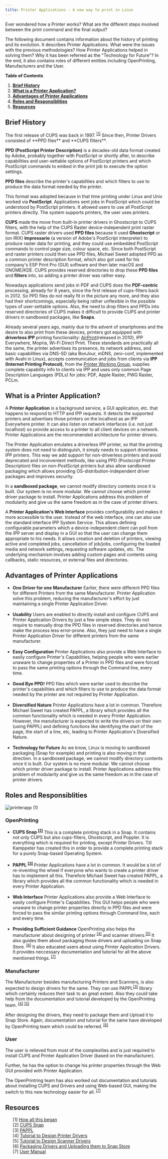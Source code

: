 ```yaml
---
title: Printer Applications - A new way to print in Linux
---
```


Ever wondered how a Printer works? What are the different steps involved between the print command and the final output?

The following document contains information about the history of printing and its evolution. It describes Printer Applications. What were the issues with the previous methodologies? How Printer Applications helped in solving them? Why it has been referred as the "Technology for Future"? In the end, it also contains roles of different entities including OpenPrinting, Manufacturers and the User.  

__Table of Contents__


1. **[Brief History](#brief-history)**
2. **[What is a Printer Application?](#printer-application)**
3. **[Advantages of Printer Applications](#advantages)**
4. **[Roles and Responsiblities](#roles)**
5. **[Resources](#resources)**



<h2 id="brief-history"> Brief History </h2>
The first release of CUPS was back in 1997. <sup><a href="https://openprinting.github.io/How-did-this-all-begin/">[1]</a></sup> Since then, Printer Drivers consisted of **PPD files** and **CUPS filters**.

**PPD (PostScript Printer Description)** is a decades-old data format created by Adobe, probably together with PostScript or shortly after, to describe capabilities and user-settable options of PostScript printers and which PostScript commands to embed in the print job to execute the option settings.

**PPD files** describe the printer's capabilities and which filters to use to produce the data format needed by the printer.

This format was adopted because in that time printing under Linux and Unix worked via **PostScript**. Applications sent jobs in PostScript which could be understood by PostScript printers. It allowed users to use all PostScript printers directly. The system supports printers, the user uses printers.

**CUPS** made the move from built-in printer drivers in Ghostscript to CUPS filters, with the help of the CUPS Raster device-independent print raster format. CUPS raster drivers used **PPD files** because it used **Ghostscript** or (on IRIX) **Impressario** (a version of Adobe's PostScript interpreter) to produce raster data for printing, and they could use embedded PostScript commands to control page size, colour space, etc.  Since both PostScript and raster printers could then use PPD files, Michael Sweet adopted PPD as a common printer description format, which also got used for his company's ESP Print Pro (GUI) software and then later macOS and GNOME/KDE. CUPS provides reserved directories to drop these **PPD files** and **filters** into, so adding a printer driver was rather easy.

Nowadays applications send jobs in PDF and CUPS does the **PDF-centric** processing, already for 8 years, since the first release of cups-filters back in 2012. So PPD files do not really fit in the picture any more, and they also had their shortcomings, especially being rather unflexible in the possible types of user-settable options. Also, the need to drop filters and PPDs into reserved directories of CUPS makes it difficult to provide CUPS and printer drivers in sandboxed packages, like **Snaps**.

Already several years ago, mainly due to the advent of smartphones and the desire to also print from these devices, printers got equipped with **driverless IPP** printing functionality: [AirPrint](https://support.apple.com/en-in/HT201311)(released in 2010), IPP Everywhere, Mopria, Wi-Fi Direct Print. These standards are practically all the same, the printer advertises its presence, its network address, and basic capabilities via DNS-SD (aka BonJour, mDNS, zero-conf, implemented with Avahi in Linux), accepts communication and jobs from clients via **IPP (Internet Printing Protocol)**, from the [Printer Working Group](http://www.pwg.org/), supplies complete capability info to clients via IPP and uses only common Page Description Languages (PDLs) for jobs: PDF, Apple Raster, PWG Raster, PCLm.


<h2 id="printer-application">What is a Printer Application?</h2>
    
A **Printer Application** is a background service, a GUI application, etc. that happens to respond to HTTP and IPP requests. It detects the supported printers and advertises those printers on the localhost as an IPP Everywhere printer. It can also listen on network interfaces (i.e. not just localhost) so provide access to a printer to all client devices on a network. Printer Applications are the recommended architecture for printer drivers.

The Printer Application emulates a driverless IPP printer, so that the printing system does not need to distinguish, it simply needs to support driverless IPP printers. This way we add support for non-driverless printers and avoid deprecated and inconvenient methods, like using PPD (Postscript Printer Description) files on non-PostScript printers but also allow sandboxed packaging which allows providing OS-distribution-independent driver packages and improves security.

In a **sandboxed package**, we cannot modify directory contents once it is built. Our system is no more modular. We cannot choose which printer driver package to install. Printer Applications address this problem of modularity and give us the same freedom as in the case of printer drivers.

A **Printer Application's Web Interface** provides configurability and makes it more accessible to the user. Instead of the web interface, one can also use the standard interface IPP System Service. This allows defining configurable parameters which a device-independent client can poll from the IPP server and display in a GUI so that the user can change them appropriate to his needs. It allows creation and deletion of printers, viewing active and completed jobs, cancellation of job/jobs, configuring the loaded media and network settings, requesting software updates, etc. The underlying mechanism involves adding custom pages and contents using callbacks, static resources, or external files and directories.


<h2 id="advantages">Advantages of Printer Applications</h2>
<ul>
<li> <strong>One Driver for one Manufacturer</strong> Earlier, there were different PPD files for different Printers from the same Manufacturer. Printer Application solve this problem, reducing the manufacturer's effort by just maintaining a single Printer Application Driver.</li>
<br>
<li> <strong>Usability</strong> Users are enabled to directly install and configure CUPS and Printer Application Drivers by just a few simple steps. They do not require to manually drop the PPD files in reserved directories and hence make the process less error-prone. Also, they just need to have a single Printer Application Driver for different printers from the same manufacturer.</li>
<br>
<li> <strong>Easy Configuration</strong> Printer Applications also provide a Web Interface to easily configure Printer's Capabilities, helping people who were earlier unaware to change properties of a Printer in PPD files and were forced to pass the same printing options through the Command line, every time.</li>
<br>
<li> <strong>Good Bye PPD!</strong> PPD files which were earlier used to describe the printer's capabilities and which filters to use to produce the data format needed by the printer are not required by Printer Application.</li>
<br>
<li> <strong>Diversified Nature</strong> Printer Applications have a lot in common. Therefore Michael Sweet has created PAPPL, a library which provides all the common functionality which is needed in every Printer Application. However, the manufacturer is expected to write the drivers on their own (using PAPPL) and defining functions like identifying the start of the page, the start of a line, etc, leading to Printer Application's Diversified Nature.</li>
<br>
<li> <strong>Technology for Future</strong> As we know, Linux is moving to sandboxed packaging (Snap for example) and printing is also moving in that direction. In a sandboxed package, we cannot modify directory contents once it is built. Our system is no more modular. We cannot choose which printer driver package to install. Printer Applications address this problem of modularity and give us the same freedom as in the case of printer drivers. </li>
</ul>

<h2 id="roles">Roles and Responsiblities</h2>


![printerapp (1)](https://user-images.githubusercontent.com/43112419/87853120-229e6400-c925-11ea-89b4-a0dbcfdb9b49.jpg)

<h3>OpenPrinting</h3>
<ul>
<li><strong>CUPS Snap <sup><a href="https://github.com/OpenPrinting/cups-snap">[2]</a></sup></strong> This is a complete printing stack in a Snap. It contains not only CUPS but also cups-filters, Ghostscript, and Poppler. It is everything which is required for printing, except Printer Drivers. Till Kamppeter has created this in order to provide a complete printing stack for a purely Snap-based Operating System.</li>
<br>
<li><strong>PAPPL <sup><a href="https://github.com/michaelrsweet/pappl/">[3]</a></sup></strong> Printer Applications have a lot in common. It would be a lot of re-inventing the wheel if everyone who wants to create a printer driver has to implement all this. Therefore Michael Sweet has created PAPPL, a library which provides all the common functionality which is needed in every Printer Application.</li>
<br>
<li><strong>Web Interface</strong> Printer Applications also provide a Web Interface to easily configure Printer's Capabilities. This GUI helps people who were unaware to change printer properties directly in PPD files and were forced to pass the similar printing options through Command line, each and every time.</li>
<br>
<li><strong>Providing Sufficient Guidance</strong> OpenPrinting also helps the manufacturer about designing of printer <sup> <a href="../02-designing-printer-drivers/">[4]</a></sup> and scanner drivers.<sup><a href="../03-designing-scanner-drivers/">[5]</a></sup> It also guides them about packaging those drivers and uploading on Snap Store. <sup> <a href="../04-packaging-drivers/">[6]</a></sup>  It also educated users about using Printer Application Drivers. It provides neccessary documentation and tutorial for all the above mentioned things.<sup> <a href="../05-User-Manual/">[7]</a></sup></li>
</ul>
 
<h3>Manufacturer</h3>
The Manufacturer besides manufacturing Printers and Scanners, is also expected to design drivers for the same. They can use PAPPL<sup><a href="https://github.com/michaelrsweet/pappl/">[3]</a></sup> library which certainly reduces their task to an great extent. Also they could take help from the documentation and tutorial developed by the OpenPrinting team. <sup> <a href="../02-designing-printer-drivers/">[4]</a></sup> 
<sup> <a href="../03-designing-scanner-drivers/">[5]</a></sup>  

After designing the drivers, they need to package them and Upload it to Snap Store. Again, documentation and tutorial for the same have developed by OpenPrinting team which could be referred.<sup> <a href="../04-packaging-drivers/">[6]</a></sup> 


<h3>User</h3>
The user is relieved from most of the complexities and is just required to install CUPS and Printer Application Driver (based on the manufacturer). 

Further, he has the option to change his printer properties through the Web GUI provided with Printer Application.

The OpenPrintring team has also worked out documentation and tutorials about installing CUPS and Drivers and using Web-based GUI, making the switch to this new technology easier for all.<sup> <a href="../05-User-Manual/">[7]</a></sup>

<h2 id="resources">Resources</h2>
<ul>

[1] <a href="https://openprinting.github.io/How-did-this-all-begin/">How all this began</a>
<br>
[2] <a href="https://github.com/OpenPrinting/cups-snap">CUPS Snap</a>
<br>
[3] <a href="https://github.com/michaelrsweet/pappl/">PAPPL</a>
<br>
[4] <a href="../02-designing-printer-drivers/">Tutorial to Design Printer Drivers</a>
<br>
[5] <a href="../03-designing-scanner-drivers/">Tutorial to Design Scanner Drivers</a>
<br>
[6] <a href="../04-packaging-drivers/">Packaging Drivers and Uploading them to Snap Store</a>
<br>
[7] <a href="../05-User-Manual/">User Manual</a>

</ul>

